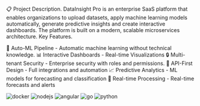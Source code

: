 📋 Project Description.
DataInsight Pro is an enterprise SaaS platform that enables organizations to upload datasets, apply machine learning models automatically, generate predictive insights and create interactive dashboards. The platform is built on a modern, scalable microservices architecture.
Key Features.

🤖 Auto-ML Pipeline - Automatic machine learning without technical knowledge.
📊 Interactive Dashboards - Real-time Visualizations
🔒 Multi-tenant Security - Enterprise security with roles and permissions.
🚀 API-First Design - Full integrations and automation
📈 Predictive Analytics - ML models for forecasting and classification
🔄 Real-time Processing - Real-time forecasts and alerts


![docker](https://github.com/user-attachments/assets/169c9898-d6de-45ba-9d03-f3713d9d06ff)
![nodejs](https://github.com/user-attachments/assets/41bf5709-a0e1-46d3-9b57-09b2a359b078)
![angular](https://github.com/user-attachments/assets/95a81e83-399c-40ea-8bf0-42ac7a69a451)
![go](https://github.com/user-attachments/assets/ec36b0c4-1196-437d-a410-336e6341c9d4)
![python](https://github.com/user-attachments/assets/d5cbe628-beae-45ac-8eb1-cda56a4460d7)




